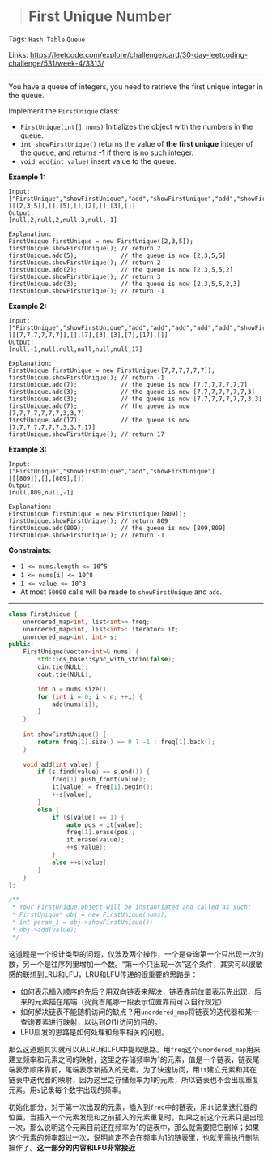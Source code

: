 > # First Unique Number

Tags: `Hash Table` `Queue`

Links: https://leetcode.com/explore/challenge/card/30-day-leetcoding-challenge/531/week-4/3313/

------

You have a queue of integers, you need to retrieve the first unique integer in the queue.

Implement the `FirstUnique` class:

- `FirstUnique(int[] nums)` Initializes the object with the numbers in the queue.
- `int showFirstUnique()` returns the value of **the first unique** integer of the queue, and returns **-1** if there is no such integer.
- `void add(int value)` insert value to the queue.

**Example 1:**

```
Input: 
["FirstUnique","showFirstUnique","add","showFirstUnique","add","showFirstUnique","add","showFirstUnique"]
[[[2,3,5]],[],[5],[],[2],[],[3],[]]
Output: 
[null,2,null,2,null,3,null,-1]

Explanation: 
FirstUnique firstUnique = new FirstUnique([2,3,5]);
firstUnique.showFirstUnique(); // return 2
firstUnique.add(5);            // the queue is now [2,3,5,5]
firstUnique.showFirstUnique(); // return 2
firstUnique.add(2);            // the queue is now [2,3,5,5,2]
firstUnique.showFirstUnique(); // return 3
firstUnique.add(3);            // the queue is now [2,3,5,5,2,3]
firstUnique.showFirstUnique(); // return -1
```

**Example 2:**

```
Input: 
["FirstUnique","showFirstUnique","add","add","add","add","add","showFirstUnique"]
[[[7,7,7,7,7,7]],[],[7],[3],[3],[7],[17],[]]
Output: 
[null,-1,null,null,null,null,null,17]

Explanation: 
FirstUnique firstUnique = new FirstUnique([7,7,7,7,7,7]);
firstUnique.showFirstUnique(); // return -1
firstUnique.add(7);            // the queue is now [7,7,7,7,7,7,7]
firstUnique.add(3);            // the queue is now [7,7,7,7,7,7,7,3]
firstUnique.add(3);            // the queue is now [7,7,7,7,7,7,7,3,3]
firstUnique.add(7);            // the queue is now [7,7,7,7,7,7,7,3,3,7]
firstUnique.add(17);           // the queue is now [7,7,7,7,7,7,7,3,3,7,17]
firstUnique.showFirstUnique(); // return 17
```

**Example 3:**

```
Input: 
["FirstUnique","showFirstUnique","add","showFirstUnique"]
[[[809]],[],[809],[]]
Output: 
[null,809,null,-1]

Explanation: 
FirstUnique firstUnique = new FirstUnique([809]);
firstUnique.showFirstUnique(); // return 809
firstUnique.add(809);          // the queue is now [809,809]
firstUnique.showFirstUnique(); // return -1
```

**Constraints:**

- `1 <= nums.length <= 10^5`
- `1 <= nums[i] <= 10^8`
- `1 <= value <= 10^8`
- At most `50000` calls will be made to `showFirstUnique` and `add`.

-----

```c++
class FirstUnique {
	unordered_map<int, list<int>> freq;
	unordered_map<int, list<int>::iterator> it;
	unordered_map<int, int> s;
public:
    FirstUnique(vector<int>& nums) {
        std::ios_base::sync_with_stdio(false);
        cin.tie(NULL);
        cout.tie(NULL);

        int n = nums.size();
        for (int i = 0; i < n; ++i) {
        	add(nums[i]);
        }
    }
    
    int showFirstUnique() {
        return freq[1].size() == 0 ? -1 : freq[1].back();
    }
    
    void add(int value) {
        if (s.find(value) == s.end()) {
        	freq[1].push_front(value);
        	it[value] = freq[1].begin();
        	++s[value];
        }
        else {
        	if (s[value] == 1) {
        		auto pos = it[value];
        		freq[1].erase(pos);
        		it.erase(value);
        		++s[value];
        	}
        	else ++s[value];
        }
    }
};

/**
 * Your FirstUnique object will be instantiated and called as such:
 * FirstUnique* obj = new FirstUnique(nums);
 * int param_1 = obj->showFirstUnique();
 * obj->add(value);
 */
```

这道题是一个设计类型的问题，仅涉及两个操作，一个是查询第一个只出现一次的数，另一个是往序列里增加一个数。“第一个只出现一次”这个条件，其实可以很敏感的联想到LRU和LFU，LRU和LFU传递的很重要的思路是：

* 如何表示插入顺序的先后？用双向链表来解决，链表靠前位置表示先出现，后来的元素插在尾端（究竟首尾哪一段表示位置靠前可以自行规定）
* 如何解决链表不能随机访问的缺点？用`unordered_map`将链表的迭代器和某一查询要素进行映射，以达到$O(1)$访问的目的。
* LFU启发的思路是如何处理和频率相关的问题。

那么这道题其实就可以从LRU和LFU中提取思路。用`freq`这个`unordered_map`用来建立频率和元素之间的映射，这里之存储频率为1的元素，值是一个链表，链表尾端表示顺序靠前，尾端表示新插入的元素。为了快速访问，用`it`建立元素和其在链表中迭代器的映射，因为这里之存储频率为1的元素，所以链表也不会出现重复元素。用`s`记录每个数字出现的频率。

初始化部分，对于第一次出现的元素，插入到`freq`中的链表，用`it`记录迭代器的位置，当插入一个元素发现和之前插入的元素重复时，如果之前这个元素只是出现一次，那么说明这个元素目前还在频率为1的链表中，那么就需要把它删掉；如果这个元素的频率超过一次，说明肯定不会在频率为1的链表里，也就无需执行删除操作了。**这一部分的内容和LFU非常接近**